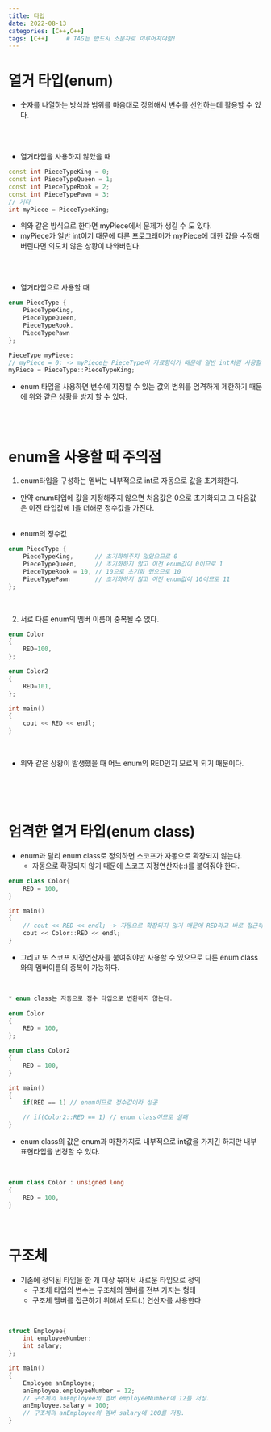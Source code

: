 ```yaml
---
title: 타입
date: 2022-08-13
categories: [C++,C++]
tags: [C++]		# TAG는 반드시 소문자로 이루어져야함!
---
```


열거 타입(enum)
============
* 숫자를 나열하는 방식과 범위를 마음대로 정의해서 변수를 선언하는데 활용할 수 있다.

<br><br>

*  열거타입을 사용하지 않았을 때

```c++
const int PieceTypeKing = 0;
const int PieceTypeQueen = 1;
const int PieceTypeRook = 2;
const int PieceTypePawn = 3;
// 기타
int myPiece = PieceTypeKing;
```

* 위와 같은 방식으로 한다면 myPiece에서 문제가 생길 수 도 있다.  
* myPiece가 일반 int이기 때문에 다른 프로그래머가 myPiece에 대한 값을 수정해버린다면
의도치 않은 상황이 나와버린다.

<br><br>

* 열거타입으로 사용할 때

```c++
enum PieceType {
    PieceTypeKing,
    PieceTypeQueen,
    PieceTypeRook,
    PieceTypePawn
};

PieceType myPiece;
// myPiece = 0; -> myPiece는 PieceType이 자료형이기 때문에 일반 int처럼 사용할 수 없다.
myPiece = PieceType::PieceTypeKing;
```

* enum 타입을 사용하면 변수에 지정할 수 있는 값의 범위를 엄격하게 제한하기 때문에 위와 같은 상황을 방지 할 수 있다.

<br><br>

enum을 사용할 때 주의점
======================

1. enum타입을 구성하는 멤버는 내부적으로 int로 자동으로 값을 초기화한다.
  * 만약 enum타입에 값을 지정해주지 않으면 처음값은 0으로 초기화되고 그 다음값은 이전 타입값에 1을 더해준 정수값을 가진다.<br><br>

* enum의 정수값

```c++
enum PieceType {
    PieceTypeKing,      // 초기화해주지 않았으므로 0
    PieceTypeQueen,     // 초기화하지 않고 이전 enum값이 0이므로 1
    PieceTypeRook = 10, // 10으로 초기화 했으므로 10
    PieceTypePawn       // 초기화하지 않고 이전 enum값이 10이므로 11
};
```

<br>

2. 서로 다른 enum의 멤버 이름이 중복될 수 없다.

```c++        
enum Color
{
    RED=100,
};

enum Color2
{
    RED=101,
};

int main()
{
    cout << RED << endl;
}
```
<br>

* 위와 같은 상황이 발생했을 때 어느 enum의 RED인지 모르게 되기 때문이다.

<br><br><br>

엄격한 열거 타입(enum class)
=====================
* enum과 달리 enum class로 정의하면 스코프가 자동으로 확장되지 않는다.
  * 자동으로 확장되지 않기 때문에 스코프 지정연산자(::)를 붙여줘야 한다.

```c++
enum class Color{
    RED = 100,
}

int main()
{
    // cout << RED << endl; -> 자동으로 확장되지 않기 때문에 RED라고 바로 접근하지 못함.
    cout << Color::RED << endl;
}
```

* 그리고 또 스코프 지정연산자를 붙여줘야만 사용할 수 있으므로 다른 enum class와의 멤버이름의 중복이 가능하다.

<br>

```c++
* enum class는 자동으로 정수 타입으로 변환하지 않는다.
  
enum Color
{
    RED = 100,
};

enum class Color2
{
    RED = 100,
}

int main()
{
    if(RED == 1) // enum이므로 정수값이라 성공

    // if(Color2::RED == 1) // enum class이므로 실패
}
```

* enum class의 값은 enum과 마찬가지로 내부적으로 int값을 가지긴 하지만 내부 표현타입을 변경할 수 있다.

<br>

```c++
enum class Color : unsigned long
{
    RED = 100,
}
```

<br>

구조체
===========
* 기존에 정의된 타입을 한 개 이상 묶어서 새로운 타입으로 정의
  * 구조체 타입의 변수는 구조체의 멤버를 전부 가지는 형태
  * 구조체 멤버를 접근하기 위해서 도트(.) 연산자를 사용한다

<br>

```c++
struct Employee{
    int employeeNumber;
    int salary;
};

int main()
{
    Employee anEmployee;
    anEmployee.employeeNumber = 12; 
    // 구조체의 anEmployee의 멤버 employeeNumber에 12를 저장.
    anEmployee.salary = 100;        
    // 구조체의 anEmployee의 멤버 salary에 100를 저장.
}
```